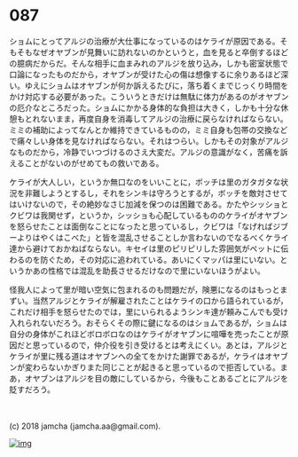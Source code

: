 # 087

ショムにとってアルジの治療が大仕事になっているのはケライが原因である。そもそもなぜオヤブンが見舞いに訪れないのかというと，血を見ると卒倒するほどの臆病だからだ。そんな相手に血まみれのアルジを放り込み，しかも密室状態で口論になったものだから，オヤブンが受けた心の傷は想像するに余りあるほど深い。ゆえにショムはオヤブンが何か訴えるたびに，落ち着くまでじっくり時間をかけ対応する必要があった。こういうときだけは無駄に体力があるのがオヤブンの厄介なところだった。ショムにかかる身体的な負担は大きく，しかも十分な休憩もとれないまま，再度自身を消毒してアルジの治療に戻らなければならない。ミミの補助によってなんとか維持できているものの，ミミ自身も包帯の交換などで痛々しい身体を見なければならない。それはつらい。しかもその対象がアルジなものだから，冷静でいつづけるのさえ大変だ。アルジの意識がなく，苦痛を訴えることがないのがせめてもの救いである。  

ケライが大人しい，というか無口なのをいいことに，ボッチは里のガタガタな状況を非難しようとするし，それをシンキは守ろうとするが，ボッチを敵対させてはいけないので，その絶妙なさじ加減を保つのは困難である。かたやシッショとクビワは我関せず，というか，シッショも心配しているもののケライがオヤブンを怒らせたことは面倒なことになったと思っているし，クビワは「なげればジブーよりはやくはこべた」と皆を混乱させることしか言わないのでなるべくケライ達から避けておかねばならない。キセイは里のピリピリした雰囲気がペットに伝わるのを防ぐため，その対応に追われている。あいにくマッパは里にいない。というかあの性格では混乱を助長させるだけなので里にいないほうがよい。  

怪我人によって里が暗い空気に包まれるのも問題だが，険悪になるのはもっとまずい。当然アルジとケライが解雇されたことはケライの口から語られているが，これだけ相手を怒らせたのでは，里にいられるようシンキ達が頼みこんでも受け入れられないだろう。おそらくその際に鍵になるのはショムであるが，ショムは自分の身体がこれほどボロボロなのはケライがオヤブンに喧嘩を売ったことが原因だと思っているので，仲介役を引き受けるとは考えにくい。あとは，アルジとケライが里に残る道はオヤブンへの全てをかけた謝罪であるが，ケライはオヤブンが変わらないかぎりまた同じことが起きると思っているので拒否している。まあ，オヤブンはアルジを目の敵にしているから，今後もことあるごとにアルジを貶すだろう。  

<br>  
<br>  
(c) 2018 jamcha (jamcha.aa@gmail.com).  

[![img](http://i.creativecommons.org/l/by-nc-sa/4.0/88x31.png)](http://creativecommons.org/licenses/by-nc-sa/4.0/deed)